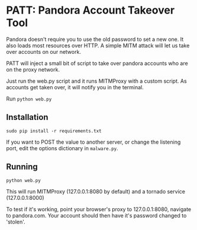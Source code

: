 # PATT: Pandora Account Takeover Tool

Pandora doesn't require you to use the old password to set a new one.  It also loads most resources over HTTP.  A simple MITM attack will let us take over accounts on our network.

PATT will inject a small bit of script to take over pandora accounts who are on the proxy network.

Just run the web.py script and it runs MITMProxy with a custom script.  As accounts get taken over, it will notify you in the terminal.

Run `python web.py`

## Installation

	sudo pip install -r requirements.txt

If you want to POST the value to another server, or change the listening port, edit the options dictionary in `malware.py`.

## Running

	python web.py

This will run MITMProxy (127.0.0.1:8080 by default) and a tornado service (127.0.0.1:8000)

To test if it's working, point your browser's proxy to 127.0.0.1:8080, navigate to pandora.com.  Your account should then have it's password changed to 'stolen'.
